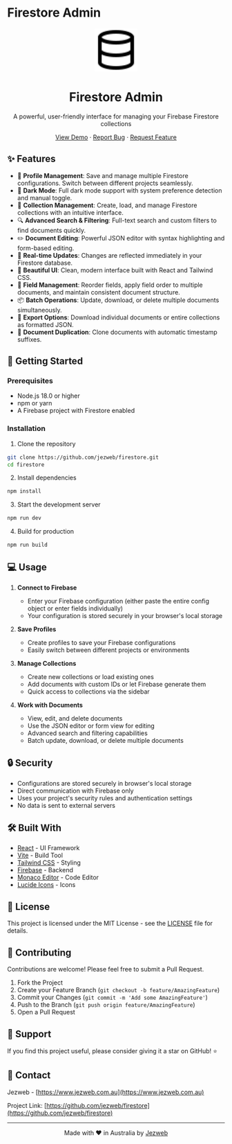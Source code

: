 # Firestore Admin

<div align="center">
  <img src="https://raw.githubusercontent.com/lucide-icons/lucide/main/icons/database.svg" width="100" height="100" alt="Firestore Admin Logo" style="color: #4F46E5;">
  <h1>Firestore Admin</h1>
  <p>A powerful, user-friendly interface for managing your Firebase Firestore collections</p>
</div>

<div align="center">
  <a href="https://firestore.au">View Demo</a>
  ·
  <a href="https://github.com/jezweb/firestore/issues">Report Bug</a>
  ·
  <a href="https://github.com/jezweb/firestore/issues">Request Feature</a>
</div>

## ✨ Features

- 🔐 **Profile Management**: Save and manage multiple Firestore configurations. Switch between different projects seamlessly.
- 🌙 **Dark Mode**: Full dark mode support with system preference detection and manual toggle.
- 📁 **Collection Management**: Create, load, and manage Firestore collections with an intuitive interface.
- 🔍 **Advanced Search & Filtering**: Full-text search and custom filters to find documents quickly.
- ✏️ **Document Editing**: Powerful JSON editor with syntax highlighting and form-based editing.
- 🔄 **Real-time Updates**: Changes are reflected immediately in your Firestore database.
- 🎨 **Beautiful UI**: Clean, modern interface built with React and Tailwind CSS.
- 🎯 **Field Management**: Reorder fields, apply field order to multiple documents, and maintain consistent document structure.
- 📦 **Batch Operations**: Update, download, or delete multiple documents simultaneously.
- 💾 **Export Options**: Download individual documents or entire collections as formatted JSON.
- 🔄 **Document Duplication**: Clone documents with automatic timestamp suffixes.

## 🚀 Getting Started

### Prerequisites

- Node.js 18.0 or higher
- npm or yarn
- A Firebase project with Firestore enabled

### Installation

1. Clone the repository
```bash
git clone https://github.com/jezweb/firestore.git
cd firestore
```

2. Install dependencies
```bash
npm install
```

3. Start the development server
```bash
npm run dev
```

4. Build for production
```bash
npm run build
```

## 💻 Usage

1. **Connect to Firebase**
   - Enter your Firebase configuration (either paste the entire config object or enter fields individually)
   - Your configuration is stored securely in your browser's local storage

2. **Save Profiles**
   - Create profiles to save your Firebase configurations
   - Easily switch between different projects or environments

3. **Manage Collections**
   - Create new collections or load existing ones
   - Add documents with custom IDs or let Firebase generate them
   - Quick access to collections via the sidebar

4. **Work with Documents**
   - View, edit, and delete documents
   - Use the JSON editor or form view for editing
   - Advanced search and filtering capabilities
   - Batch update, download, or delete multiple documents

## 🔒 Security

- Configurations are stored securely in browser's local storage
- Direct communication with Firebase only
- Uses your project's security rules and authentication settings
- No data is sent to external servers

## 🛠️ Built With

- [React](https://reactjs.org/) - UI Framework
- [Vite](https://vitejs.dev/) - Build Tool
- [Tailwind CSS](https://tailwindcss.com/) - Styling
- [Firebase](https://firebase.google.com/) - Backend
- [Monaco Editor](https://microsoft.github.io/monaco-editor/) - Code Editor
- [Lucide Icons](https://lucide.dev/) - Icons

## 📝 License

This project is licensed under the MIT License - see the [LICENSE](LICENSE) file for details.

## 👥 Contributing

Contributions are welcome! Please feel free to submit a Pull Request.

1. Fork the Project
2. Create your Feature Branch (`git checkout -b feature/AmazingFeature`)
3. Commit your Changes (`git commit -m 'Add some AmazingFeature'`)
4. Push to the Branch (`git push origin feature/AmazingFeature`)
5. Open a Pull Request

## 🌟 Support

If you find this project useful, please consider giving it a star on GitHub! ⭐

## 📧 Contact

Jezweb - [https://www.jezweb.com.au](https://www.jezweb.com.au)

Project Link: [https://github.com/jezweb/firestore](https://github.com/jezweb/firestore)

---

<div align="center">
  Made with ❤️ in Australia by <a href="https://www.jezweb.com.au">Jezweb</a>
</div>